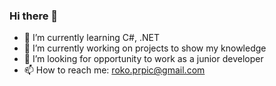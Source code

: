 ### Hi there 👋

- 🌱 I’m currently learning C#, .NET
- 🔭 I’m currently working on projects to show my knowledge
- 👯 I’m looking for opportunity to work as a junior developer
- 📫 How to reach me: roko.prpic@gmail.com
